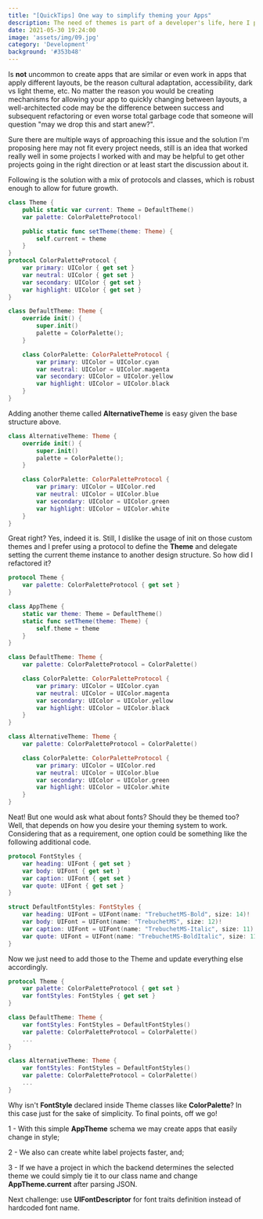 ```yaml
---
title: "[QuickTips] One way to simplify theming your Apps"
description: The need of themes is part of a developer's life, here I present a way of using multiple themes in iOS with Swift.
date: 2021-05-30 19:24:00
image: 'assets/img/09.jpg'
category: 'Development'
background: '#353b48'
---
```


Is **not** uncommon to create apps that are similar or even work in apps that apply different layouts, be the reason cultural adaptation, accessibility, dark vs light theme, etc. No matter the reason you would be creating mechanisms for allowing your app to quickly changing between layouts, a well-architected code may be the difference between success and subsequent refactoring or even worse total garbage code that someone will question "may we drop this and start anew?".

Sure there are multiple ways of approaching this issue and the solution I'm proposing here may not fit every project needs, still is an idea that worked really well in some projects I worked with and may be helpful to get other projects going in the right direction or at least start the discussion about it.

Following is the solution with a mix of protocols and classes, which is robust enough to allow for future growth.

```swift
class Theme {
    public static var current: Theme = DefaultTheme()
    var palette: ColorPaletteProtocol!

    public static func setTheme(theme: Theme) {
        self.current = theme
    }
}
protocol ColorPaletteProtocol {
    var primary: UIColor { get set }
    var neutral: UIColor { get set }
    var secondary: UIColor { get set }
    var highlight: UIColor { get set }
}

class DefaultTheme: Theme {
    override init() {
        super.init()
        palette = ColorPalette();
    }

    class ColorPalette: ColorPaletteProtocol {
        var primary: UIColor = UIColor.cyan
        var neutral: UIColor = UIColor.magenta
        var secondary: UIColor = UIColor.yellow
        var highlight: UIColor = UIColor.black
    }
}
```

Adding another theme called **AlternativeTheme** is easy given the base structure above.

```swift
class AlternativeTheme: Theme {
    override init() {
        super.init()
        palette = ColorPalette();
    }

    class ColorPalette: ColorPaletteProtocol {
        var primary: UIColor = UIColor.red
        var neutral: UIColor = UIColor.blue
        var secondary: UIColor = UIColor.green
        var highlight: UIColor = UIColor.white
    }
}
```

Great right? Yes, indeed it is. Still, I dislike the usage of init on those custom themes and I prefer using a protocol to define the **Theme** and delegate setting the current theme instance to another design structure. So how did I refactored it?

```swift
protocol Theme {
    var palette: ColorPaletteProtocol { get set }
}

class AppTheme {
    static var theme: Theme = DefaultTheme()
    static func setTheme(theme: Theme) {
        self.theme = theme
    }
}

class DefaultTheme: Theme {
    var palette: ColorPaletteProtocol = ColorPalette()

    class ColorPalette: ColorPaletteProtocol {
        var primary: UIColor = UIColor.cyan
        var neutral: UIColor = UIColor.magenta
        var secondary: UIColor = UIColor.yellow
        var highlight: UIColor = UIColor.black
    }
}

class AlternativeTheme: Theme {
    var palette: ColorPaletteProtocol = ColorPalette()

    class ColorPalette: ColorPaletteProtocol {
        var primary: UIColor = UIColor.red
        var neutral: UIColor = UIColor.blue
        var secondary: UIColor = UIColor.green
        var highlight: UIColor = UIColor.white
    }
}
```

Neat! But one would ask what about fonts? Should they be themed too? Well, that depends on how you desire your theming system to work. Considering that as a requirement, one option could be something like the following additional code.

```swift
protocol FontStyles {
    var heading: UIFont { get set }
    var body: UIFont { get set }
    var caption: UIFont { get set }
    var quote: UIFont { get set }
}

struct DefaultFontStyles: FontStyles {
    var heading: UIFont = UIFont(name: "TrebuchetMS-Bold", size: 14)!
    var body: UIFont = UIFont(name: "TrebuchetMS", size: 12)!
    var caption: UIFont = UIFont(name: "TrebuchetMS-Italic", size: 11)!
    var quote: UIFont = UIFont(name: "TrebuchetMS-BoldItalic", size: 11)!
}
```

Now we just need to add those to the Theme and update everything else accordingly.

```swift
protocol Theme {
    var palette: ColorPaletteProtocol { get set }
    var fontStyles: FontStyles { get set }
}

class DefaultTheme: Theme {
    var fontStyles: FontStyles = DefaultFontStyles()
    var palette: ColorPaletteProtocol = ColorPalette()
    ...
}

class AlternativeTheme: Theme {
    var fontStyles: FontStyles = DefaultFontStyles()
    var palette: ColorPaletteProtocol = ColorPalette()
    ...
}
```

Why isn't **FontStyle** declared inside Theme classes like **ColorPalette**? In this case just for the sake of simplicity. To final points, off we go!

1 - With this simple **AppTheme** schema we may create apps that easily change in style;

2 - We also can create white label projects faster, and;

3 - If we have a project in which the backend determines the selected theme we could simply tie it to our class name and change **AppTheme.current** after parsing JSON.

Next challenge: use **UIFontDescriptor** for font traits definition instead of hardcoded font name.